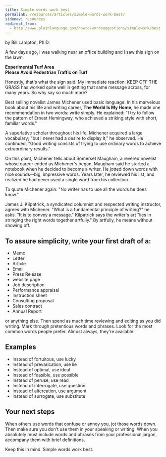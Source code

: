 ```yaml
---
title: Simple words work best
permalink: /resources/articles/simple-words-work-best/
sidenav: resources
redirect_from:
  - http://www.plainlanguage.gov/howto/wordsuggestions/simpleworksbest.cfm
---
```


by Bill Lampton, Ph.D.

A few days ago, I was walking near an office building and I saw this sign on the lawn:

**Experimental Turf Area**  
**Please Avoid Pedestrian Traffic on Turf**

Honestly, that's what the sign said. My immediate reaction: KEEP OFF THE GRASS has worked quite well in getting that same message across, for many years. So why say so much more?

Best selling novelist James Michener used basic language. In his marvelous book about his life and writing career, **The World Is My Home**, he made one recommendation in two words: write simply. He explained: "I try to follow the pattern of Ernest Hemingway, who achieved a striking style with short, familiar words."

A superlative scholar throughout his life, Michener acquired a large vocabulary; "but I never had a desire to display it," he observed. He continued, "Good writing consists of trying to use ordinary words to achieve extraordinary results."

On this point, Michener tells about Somerset Maugham, a revered novelist whose career ended as Michener's began. Maugham said he started a notebook when he decided to become a writer. He jotted down words with nice sounds--big, impressive words. Years later, he reviewed his list, and realized he had never used a single word from his collection.

To quote Michener again: "No writer has to use all the words he does know."

James J. Kilpatrick, a syndicated columnist and respected writing instructor, agrees with Michener. "What is a fundamental principle of writing?" he asks. "It is to convey a message." Kilpatrick says the writer's art "lies in stringing the right words together artfully." By artfully, he means without showing off.

## To assure simplicity, write your first draft of a:

- Memo
- Letter
- Article
- Email
- Press Release
- website page
- Job description
- Performance appraisal
- Instruction sheet
- Consulting proposal
- Sales contract
- Annual Report

or anything else. Then spend as much time reviewing and editing as you did writing. Mark through pretentious words and phrases. Look for the most common words people prefer. Almost always, they're available.

## Examples

- Instead of fortuitous, use lucky
- Instead of prevarication, use lie
- Instead of optimal, use ideal
- Instead of feasible, use possible
- Instead of peruse, use read
- Instead of interrogate, use question
- Instead of altercation, use argument
- Instead of surrogate, use substitute

## Your next steps

When others use words that confuse or annoy you, jot those words down. Then make sure you don't use them in your speaking or writing. When you absolutely must include words and phrases from your professional jargon, accompany them with brief definitions.

Keep this in mind: Simple words work best.
